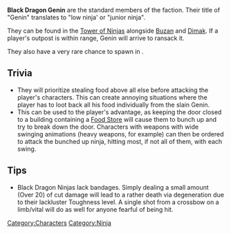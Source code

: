 **Black Dragon Genin** are the standard members of the [](Black_Dragon_Ninjas.md) faction. Their title of "Genin"
translates to "low ninja' or "junior ninja".

They can be found in the [Tower of Ninjas](Tower_Of_Ninjas.md "wikilink")
alongside [Buzan](Buzan.md "wikilink") and [Dimak](Dimak.md "wikilink"). If a
player's outpost is within range, Genin will arrive to ransack it.

They also have a very rare chance to spawn in [](Stobe's_Garden.md).

## Trivia

- They will prioritize stealing food above all else before attacking the
  player's characters. This can create annoying situations where the
  player has to loot back all his food individually from the slain
  Genin.
- This can be used to the player's advantage, as keeping the door closed
  to a building containing a [Food Store](Food_Store.md "wikilink") will
  cause them to bunch up and try to break down the door. Characters with
  weapons with wide swinging animations (heavy weapons, for example) can
  then be ordered to attack the bunched up ninja, hitting most, if not
  all of them, with each swing.

## Tips

- Black Dragon Ninjas lack bandages. Simply dealing a small amount
  (Over 20) of cut damage will lead to a rather death via degeneration
  due to their lackluster Toughness level. A single shot from a crossbow
  on a limb/vital will do as well for anyone fearful of being hit.

[Category:Characters](Category:Characters "wikilink")
[Category:Ninja](Category:Ninja "wikilink")